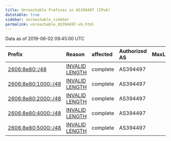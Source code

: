 ```yaml
---
title: Unreachable Prefixes in AS394497 (IPv6)
datatable: true
sidebar: unreachable_sidebar
permalink: unreachable_AS394497-v6.html
---
```


Data as of 2019-06-02 09:45:00 UTC


<div class="datatable-begin"></div>

| Prefix                                                           | Reason                                                                                                         | affected   | Authorized AS   |   MaxLength | Anchor                           |   unreachable /48s |
|:-----------------------------------------------------------------|:---------------------------------------------------------------------------------------------------------------|:-----------|:----------------|------------:|:---------------------------------|-------------------:|
| [2606:8e80::/48](https://stat.ripe.net/2606:8e80::/48)           | [INVALID LENGTH](https://rpki-validator.ripe.net/announcement-preview?asn=AS394497&prefix=2606:8e80::/48)      | complete   | AS394497        |          32 | [ARIN](unreachable_ARIN-v6.html) |                  1 |
| [2606:8e80:1000::/48](https://stat.ripe.net/2606:8e80:1000::/48) | [INVALID LENGTH](https://rpki-validator.ripe.net/announcement-preview?asn=AS394497&prefix=2606:8e80:1000::/48) | complete   | AS394497        |          32 | [ARIN](unreachable_ARIN-v6.html) |                  1 |
| [2606:8e80:2000::/48](https://stat.ripe.net/2606:8e80:2000::/48) | [INVALID LENGTH](https://rpki-validator.ripe.net/announcement-preview?asn=AS394497&prefix=2606:8e80:2000::/48) | complete   | AS394497        |          32 | [ARIN](unreachable_ARIN-v6.html) |                  1 |
| [2606:8e80:4000::/48](https://stat.ripe.net/2606:8e80:4000::/48) | [INVALID LENGTH](https://rpki-validator.ripe.net/announcement-preview?asn=AS394497&prefix=2606:8e80:4000::/48) | complete   | AS394497        |          32 | [ARIN](unreachable_ARIN-v6.html) |                  1 |
| [2606:8e80:5000::/48](https://stat.ripe.net/2606:8e80:5000::/48) | [INVALID LENGTH](https://rpki-validator.ripe.net/announcement-preview?asn=AS394497&prefix=2606:8e80:5000::/48) | complete   | AS394497        |          32 | [ARIN](unreachable_ARIN-v6.html) |                  1 |

<div class="datatable-end"></div>